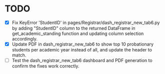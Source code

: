 # TODO

- [x] Fix KeyError 'StudentID' in pages/Registrar/dash_registrar_new_tab6.py by adding "StudentID" column to the returned DataFrame in get_academic_standing function and updating column selection accordingly.
- [x] Update PDF in dash_registrar_new_tab6 to show top 10 probationary students per academic year instead of all, and update the header to match.
- [ ] Test the dash_registrar_new_tab6 dashboard and PDF generation to confirm the fixes work correctly.
